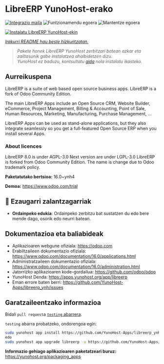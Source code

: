 <!--
Ohart ongi: README hau automatikoki sortu da <https://github.com/YunoHost/apps/tree/master/tools/readme_generator>ri esker
EZ editatu eskuz.
-->

# LibreERP YunoHost-erako

[![Integrazio maila](https://apps.yunohost.org/badge/integration/libreerp)](https://ci-apps.yunohost.org/ci/apps/libreerp/)
![Funtzionamendu egoera](https://apps.yunohost.org/badge/state/libreerp)
![Mantentze egoera](https://apps.yunohost.org/badge/maintained/libreerp)

[![Instalatu LibreERP YunoHost-ekin](https://install-app.yunohost.org/install-with-yunohost.svg)](https://install-app.yunohost.org/?app=libreerp)

*[Irakurri README hau beste hizkuntzatan.](./ALL_README.md)*

> *Pakete honek LibreERP YunoHost zerbitzari batean azkar eta zailtasunik gabe instalatzea ahalbidetzen dizu.*  
> *YunoHost ez baduzu, kontsultatu [gida](https://yunohost.org/install) nola instalatu ikasteko.*

## Aurreikuspena

LibreERP is a suite of web based open source business apps. LibreERP is a fork of Odoo Community Edition.

The main LibreERP Apps include an Open Source CRM, Website Builder, eCommerce, Project Management, Billing &amp; Accounting, Point of Sale, Human Resources, Marketing, Manufacturing, Purchase Management, ...

LibreERP Apps can be used as stand-alone applications, but they also integrate seamlessly so you get a full-featured Open Source ERP when you install several Apps.

### About licences
LibreERP 8.0 is under AGPL-3.0
Next version are under LGPL-3.0
LibreERP is forked from Odoo Community Edition. The name is change due to Odoo trademark policy.


**Paketatutako bertsioa:** 16.0~ynh4

**Demoa:** <https://www.odoo.com/trial>
## :red_circle: Ezaugarri zalantzagarriak

- **Ordainpeko edukia**: Ordainpeko zerbitzu bat sustatzen du edo bere mende dago, osorik edo neurri batean.

## Dokumentazioa eta baliabideak

- Aplikazioaren webgune ofiziala: <https://odoo.com>
- Erabiltzaileen dokumentazio ofiziala: <https://www.odoo.com/documentation/16.0/applications.html>
- Administratzaileen dokumentazio ofiziala: <https://www.odoo.com/documentation/16.0/administration.html>
- Jatorrizko aplikazioaren kode-gordailua: <https://github.com/odoo/odoo>
- YunoHost Denda: <https://apps.yunohost.org/app/libreerp>
- Eman errore baten berri: <https://github.com/YunoHost-Apps/libreerp_ynh/issues>

## Garatzaileentzako informazioa

Bidali `pull request`a [`testing` abarrera](https://github.com/YunoHost-Apps/libreerp_ynh/tree/testing).

`testing` abarra probatzeko, ondorengoa egin:

```bash
sudo yunohost app install https://github.com/YunoHost-Apps/libreerp_ynh/tree/testing --debug
edo
sudo yunohost app upgrade libreerp -u https://github.com/YunoHost-Apps/libreerp_ynh/tree/testing --debug
```

**Informazio gehiago aplikazioaren paketatzeari buruz:** <https://yunohost.org/packaging_apps>
